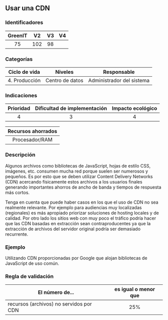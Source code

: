 ## Usar una CDN

 ### Identificadores

 | GreenIT | V2 | V3 | V4 |
 |:-------:|:---:|:---:|:----:|
 | 75 | 102 | 98 | |

 ### Categorías

 | Ciclo de vida | Niveles | Responsable |
 |:-------------:|:----------:|:--------------:|
 | 4. Producción | Centro de datos | Administrador del sistema |

 ### Indicaciones

 | Prioridad | Dificultad de implementación | Impacto ecológico |
 |:--------:|:-------------------------:|:-----------------:|
 | 4 | 3 | 4 |

 | Recursos ahorrados |
 |:---------------------------------------------------------:|
 | Procesador/RAM |

 ### Descripción

Algunos archivos como bibliotecas de JavaScript, hojas de estilo CSS, imágenes, etc. consumen mucha red porque suelen ser numerosos y pequeños.
Es por esto que se deben utilizar Content Delivery Networks (CDN) acercando físicamente estos archivos a los usuarios finales generando importantes ahorros de ancho de banda y tiempos de respuesta más cortos.

Tenga en cuenta que puede haber casos en los que el uso de CDN no sea realmente relevante. Por ejemplo para audiencias muy localizadas (regionales)  es más apropiado priorizar soluciones de hosting locales y de calidad. Por otro lado los sitios web con muy poco  el tráfico podría hacer que las CDN basadas en extracción sean contraproducentes ya que la extracción de archivos del servidor original podría ser demasiado recurrente.

 ### Ejemplo

 Utilizando CDN proporcionadas por Google que alojan bibliotecas de JavaScript de uso común.


 ### Regla de validación

 | El número de... | es igual o menor que |
 |----------------------------------|:------------------------:|
 | recursos (archivos) no servidos por CDN | 25% |
